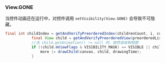 

### View.GONE

当控件动画还在运行中，对控件调用 `setVisibility(View.GONE)` 会导致不可隐藏。

``` java
final int childIndex = getAndVerifyPreorderedIndex(childrenCount, i, customOrder);
            final View child = getAndVerifyPreorderedView(preorderedList, children, childIndex);
			//当 child.getAnimation() != null 时，依然会绘制视图
            if ((child.mViewFlags & VISIBILITY_MASK) == VISIBLE || child.getAnimation() != null) {
                more |= drawChild(canvas, child, drawingTime);
            }
```

